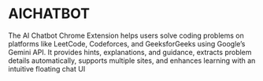 # AICHATBOT
The AI Chatbot Chrome Extension helps users solve coding problems on platforms like LeetCode, Codeforces, and GeeksforGeeks using Google’s Gemini API. It provides hints, explanations, and guidance, extracts problem details automatically, supports multiple sites, and enhances learning with an intuitive floating chat UI
